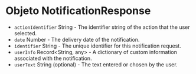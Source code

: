 # Objeto NotificationResponse

* `actionIdentifier` String - The identifier string of the action that the user selected.
* `date` Number - The delivery date of the notification.
* `identifier` String - The unique identifier for this notification request.
* `userInfo` Record<String, any> - A dictionary of custom information associated with the notification.
* `userText` String (optional) - The text entered or chosen by the user.
